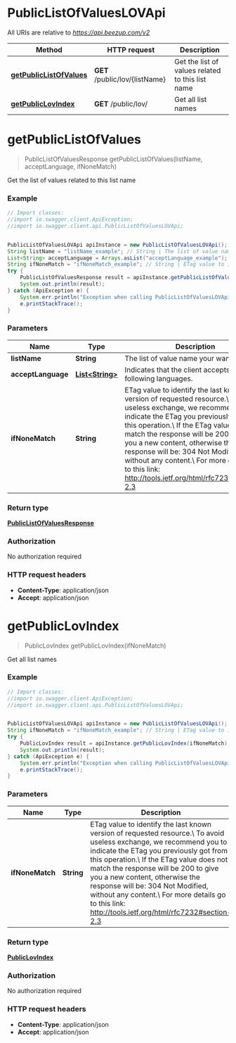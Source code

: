# PublicListOfValuesLOVApi

All URIs are relative to *https://api.beezup.com/v2*

Method | HTTP request | Description
------------- | ------------- | -------------
[**getPublicListOfValues**](PublicListOfValuesLOVApi.md#getPublicListOfValues) | **GET** /public/lov/{listName} | Get the list of values related to this list name
[**getPublicLovIndex**](PublicListOfValuesLOVApi.md#getPublicLovIndex) | **GET** /public/lov/ | Get all list names


<a name="getPublicListOfValues"></a>
# **getPublicListOfValues**
> PublicListOfValuesResponse getPublicListOfValues(listName, acceptLanguage, ifNoneMatch)

Get the list of values related to this list name

### Example
```java
// Import classes:
//import io.swagger.client.ApiException;
//import io.swagger.client.api.PublicListOfValuesLOVApi;


PublicListOfValuesLOVApi apiInstance = new PublicListOfValuesLOVApi();
String listName = "listName_example"; // String | The list of value name your want to get
List<String> acceptLanguage = Arrays.asList("acceptLanguage_example"); // List<String> | Indicates that the client accepts the following languages.
String ifNoneMatch = "ifNoneMatch_example"; // String | ETag value to identify the last known version of requested resource.\\ To avoid useless exchange, we recommend you to indicate the ETag you previously got from this operation.\\ If the ETag value does not match the response will be 200 to give you a new content, otherwise the response will be: 304 Not Modified, without any content.\\ For more details go to this link: http://tools.ietf.org/html/rfc7232#section-2.3 
try {
    PublicListOfValuesResponse result = apiInstance.getPublicListOfValues(listName, acceptLanguage, ifNoneMatch);
    System.out.println(result);
} catch (ApiException e) {
    System.err.println("Exception when calling PublicListOfValuesLOVApi#getPublicListOfValues");
    e.printStackTrace();
}
```

### Parameters

Name | Type | Description  | Notes
------------- | ------------- | ------------- | -------------
 **listName** | **String**| The list of value name your want to get |
 **acceptLanguage** | [**List&lt;String&gt;**](String.md)| Indicates that the client accepts the following languages. | [optional]
 **ifNoneMatch** | **String**| ETag value to identify the last known version of requested resource.\\ To avoid useless exchange, we recommend you to indicate the ETag you previously got from this operation.\\ If the ETag value does not match the response will be 200 to give you a new content, otherwise the response will be: 304 Not Modified, without any content.\\ For more details go to this link: http://tools.ietf.org/html/rfc7232#section-2.3  | [optional]

### Return type

[**PublicListOfValuesResponse**](PublicListOfValuesResponse.md)

### Authorization

No authorization required

### HTTP request headers

 - **Content-Type**: application/json
 - **Accept**: application/json

<a name="getPublicLovIndex"></a>
# **getPublicLovIndex**
> PublicLovIndex getPublicLovIndex(ifNoneMatch)

Get all list names

### Example
```java
// Import classes:
//import io.swagger.client.ApiException;
//import io.swagger.client.api.PublicListOfValuesLOVApi;


PublicListOfValuesLOVApi apiInstance = new PublicListOfValuesLOVApi();
String ifNoneMatch = "ifNoneMatch_example"; // String | ETag value to identify the last known version of requested resource.\\ To avoid useless exchange, we recommend you to indicate the ETag you previously got from this operation.\\ If the ETag value does not match the response will be 200 to give you a new content, otherwise the response will be: 304 Not Modified, without any content.\\ For more details go to this link: http://tools.ietf.org/html/rfc7232#section-2.3 
try {
    PublicLovIndex result = apiInstance.getPublicLovIndex(ifNoneMatch);
    System.out.println(result);
} catch (ApiException e) {
    System.err.println("Exception when calling PublicListOfValuesLOVApi#getPublicLovIndex");
    e.printStackTrace();
}
```

### Parameters

Name | Type | Description  | Notes
------------- | ------------- | ------------- | -------------
 **ifNoneMatch** | **String**| ETag value to identify the last known version of requested resource.\\ To avoid useless exchange, we recommend you to indicate the ETag you previously got from this operation.\\ If the ETag value does not match the response will be 200 to give you a new content, otherwise the response will be: 304 Not Modified, without any content.\\ For more details go to this link: http://tools.ietf.org/html/rfc7232#section-2.3  | [optional]

### Return type

[**PublicLovIndex**](PublicLovIndex.md)

### Authorization

No authorization required

### HTTP request headers

 - **Content-Type**: application/json
 - **Accept**: application/json

